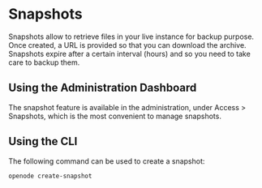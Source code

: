 # Snapshots

Snapshots allow to retrieve files in your live instance for backup purpose. Once created, a URL is provided so that you can download the archive. Snapshots expire after a certain interval (hours) and so you need to take care to backup them.

## Using the Administration Dashboard

The snapshot feature is available in the administration, under Access > Snapshots, which is the most convenient to manage snapshots.

## Using the CLI

The following command can be used to create a snapshot:

    openode create-snapshot

